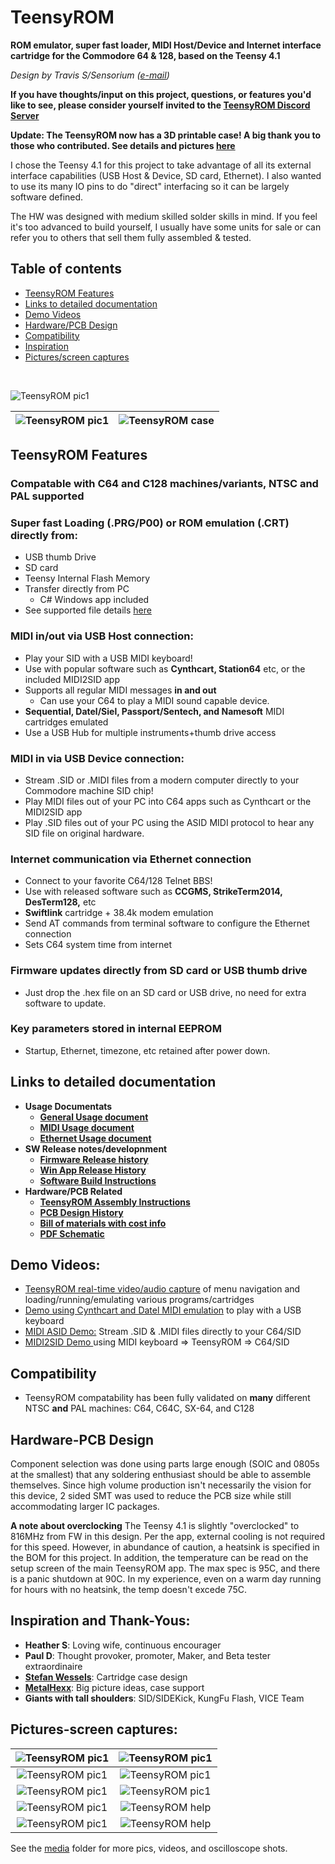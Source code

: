 # TeensyROM
**ROM emulator, super fast loader, MIDI Host/Device and Internet interface cartridge for the Commodore 64 & 128, based on the Teensy 4.1**

*Design by Travis S/Sensorium ([e-mail](mailto:travis@sensoriumembedded.com))* 

**If you have thoughts/input on this project, questions, or features you'd like to see, please consider yourself invited to the [TeensyROM Discord Server](https://discord.gg/2EYYscWmRt)**

**Update: The TeensyROM now has a 3D printable case!  A big thank you to those who contributed.  See details and pictures [here](3D_Print_Case/3D-Printed-Case-ReadMe.md)**

I chose the Teensy 4.1 for this project to take advantage of all its external interface capabilities (USB Host & Device, SD card, Ethernet).  I also wanted to use its many IO pins to do "direct" interfacing so it can be largely software defined. 


The HW was designed with medium skilled solder skills in mind.  If you feel it's too advanced to build yourself, I usually have some units for sale or can refer you to others that sell them fully assembled & tested.

## Table of contents
  * [TeensyROM Features](#teensyrom-features)
  * [Links to detailed documentation](#links-to-detailed-documentation)
  * [Demo Videos](#demo-videos)
  * [Hardware/PCB Design](#hardware-pcb-design)
  * [Compatibility](#compatibility)
  * [Inspiration](#inspiration)
  * [Pictures/screen captures](#pictures-screen-captures)

<BR>

![TeensyROM pic1](media/v0.2c/v0.2c_angle.jpg)

|![TeensyROM pic1](media/case/case-front-corner.jpg)|![TeensyROM case](media/case/case-rear-corner.jpg)| 
|:--:|:--:|


  
## TeensyROM Features
### Compatable with C64 and C128 machines/variants, NTSC and PAL supported
### **Super fast Loading (.PRG/P00) or ROM emulation (.CRT)** directly from:
  * USB thumb Drive
  * SD card
  * Teensy Internal Flash Memory
  * Transfer directly from PC
    * C# Windows app included
  * See supported file details [here](https://github.com/SensoriumEmbedded/TeensyROM/blob/main/docs/General_Usage.md#loading-programs-and-emulating-roms)
### **MIDI in/out via USB Host connection:** 
  * Play your SID with a USB MIDI keyboard!
  * Use with popular software such as **Cynthcart, Station64** etc, or the included MIDI2SID app
  * Supports all regular MIDI messages **in and out**
    * Can use your C64 to play a MIDI sound capable device.
  * **Sequential, Datel/Siel, Passport/Sentech, and Namesoft** MIDI cartridges emulated 
  * Use a USB Hub for multiple instruments+thumb drive access
### **MIDI in via USB Device connection:** 
  * Stream .SID or .MIDI files from a modern computer directly to your Commodore machine SID chip!
  * Play MIDI files out of your PC into C64 apps such as Cynthcart or the MIDI2SID app
  * Play .SID files out of your PC using the ASID MIDI protocol to hear any SID file on original hardware.
### **Internet communication via Ethernet connection**
  * Connect to your favorite C64/128 Telnet BBS!
  * Use with released software such as **CCGMS, StrikeTerm2014, DesTerm128,** etc
  * **Swiftlink** cartridge + 38.4k modem emulation
  * Send AT commands from terminal software to configure the Ethernet connection
  * Sets C64 system time from internet
### **Firmware updates directly from SD card or USB thumb drive**
  * Just drop the .hex file on an SD card or USB drive, no need for extra software to update.
### Key parameters stored in internal EEPROM
  * Startup, Ethernet, timezone, etc retained after power down.

## Links to detailed documentation
  * **Usage Documentats**
    * **[General Usage document](docs/General_Usage.md)**
    * **[MIDI Usage document](docs/MIDI_Usage.md)**
    * **[Ethernet Usage document](docs/Ethernet_Usage.md)**
  * **SW Release notes/developnment**
    * **[Firmware Release history](bin/TeensyROM/FW_Release_History.md)**
    * **[Win App Release History](bin/WinApp/WinApp_Release_History.md)**
    * **[Software Build Instructions](Source/BuildInfo.md)**
  * **Hardware/PCB Related**
    * **[TeensyROM Assembly Instructions](PCB/PCB_Assembly.md)**
    * **[PCB Design History](PCB/PCB_History.md)**
    * **[Bill of materials with cost info](https://github.com/SensoriumEmbedded/TeensyROM/raw/main/PCB/v0.2%20archive/TeensyROM%20v0.2b%20BOM.xlsx)**
    * **[PDF Schematic](PCB/v0.2%20archive/TeensyROM_v0.2b_Schem.pdf)**


## Demo Videos:
  * [TeensyROM real-time video/audio capture](https://www.youtube.com/watch?v=e0A-DPZf2GI) of menu navigation and loading/running/emulating various programs/cartridges
  * [Demo using Cynthcart and Datel MIDI emulation](https://www.youtube.com/watch?v=-LumhU60d_k) to play with a USB keyboard 
  * [MIDI ASID Demo:](https://www.youtube.com/watch?v=MU1PgFn0eQc) Stream .SID & .MIDI files directly to your C64/SID
  * [MIDI2SID Demo ](https://www.youtube.com/watch?v=3BsX_jxIYKY) using MIDI keyboard => TeensyROM => C64/SID

## Compatibility
* TeensyROM compatability has been fully validated on **many** different NTSC **and** PAL machines: C64, C64C, SX-64, and C128 

## Hardware-PCB Design
Component selection was done using parts large enough (SOIC and 0805s at the smallest) that any soldering enthusiast should be able to assemble themselves.   Since high volume production isn't necessarily the vision for this device, 2 sided SMT was used to reduce the PCB size while still accommodating larger IC packages.

**A note about overclocking**
The Teensy 4.1 is slightly "overclocked" to 816MHz from FW in this design. Per the app, external cooling is not required for this speed.  However, in abundance of caution, a heatsink is specified in the BOM for this project.  In addition, the temperature can be read on the setup screen of the main TeensyROM app. The max spec is 95C, and there is a panic shutdown at 90C.  In my experience, even on a warm day running for hours with no heatsink, the temp doesn't excede 75C.

## Inspiration and Thank-Yous:
* **Heather S**: Loving wife, continuous encourager
* **Paul D**: Thought provoker, promoter, Maker, and Beta tester extraordinaire
* [**Stefan Wessels**](https://github.com/StewBC): Cartridge case design
* [**MetalHexx**](https://github.com/MetalHexx): Big picture ideas, case support
* **Giants with tall shoulders**: SID/SIDEKick, KungFu Flash, VICE Team

## Pictures-screen captures:
|![TeensyROM pic1](media/v0.2c/v0.2c_top.jpg)|![TeensyROM pic1](media/v0.2b/v0.2b_insitu_USBdrive.jpg)| 
|:--:|:--:|
|![TeensyROM pic1](media/v0.2b/v0.2b_top_loaded.jpg)|![TeensyROM pic1](media/v0.2b/v0.2b_insitu_MIDI.jpg)|
|![TeensyROM pic1](media/Screen%20captures/Main%20Menu.png)|![TeensyROM pic1](media/Screen%20captures/USB%20Menu.png)|
|![TeensyROM pic1](media/Screen%20captures/Settings%20Menu.png)|![TeensyROM help](media/Screen%20captures/Help%20Menu.png)|
|![TeensyROM pic1](media/Screen%20captures/WinPC%20x-fer%20app.png)|![TeensyROM help](media/Screen%20captures/MIDI%20to%20SID.png)|

See the [media](media/) folder for more pics, videos, and oscilloscope shots.

